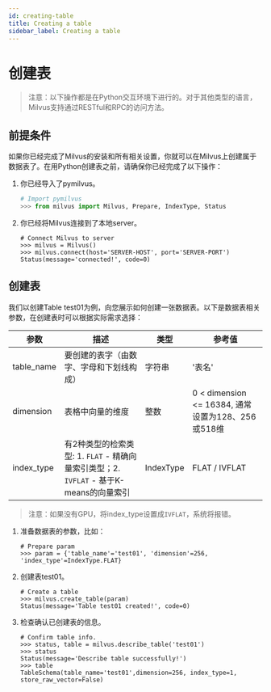 ```yaml
---
id: creating-table
title: Creating a table
sidebar_label: Creating a table
---
```


# 创建表

> 注意：以下操作都是在Python交互环境下进行的。对于其他类型的语言，Milvus支持通过RESTful和RPC的访问方法。

## 前提条件
如果你已经完成了Milvus的安装和所有相关设置，你就可以在Milvus上创建属于数据表了。在用Python创建表之前，请确保你已经完成了以下操作：

1. 你已经导入了pymilvus。

   ```python
   # Import pymilvus
   >>> from milvus import Milvus, Prepare, IndexType, Status

   ```
2. 你已经将Milvus连接到了本地server。

   ```
   # Connect Milvus to server
   >>> milvus = Milvus()
   >>> milvus.connect(host='SERVER-HOST', port='SERVER-PORT')
   Status(message='connected!', code=0)

   ```
## 创建表
我们以创建Table test01为例，向您展示如何创建一张数据表。以下是数据表相关参数，在创建表时可以根据实际需求选择：

|  参数  |  描述  |  类型   |  参考值   |
| ------------| --------------| --------| ---------|
| table_name  | 要创建的表字（由数字、字母和下划线构成）| 字符串 | '表名' |
| dimension   | 表格中向量的维度 | 整数 | 0 < dimension <= 16384, 通常设置为128、256或518维 
| index_type  |有2种类型的检索类型: 1. `FLAT` - 精确向量索引类型；2. `IVFLAT` - 基于K-means的向量索引 |IndexType|FLAT / IVFLAT |

> 注意：如果没有GPU，将index_type设置成`IVFLAT`，系统将报错。

1. 准备数据表的参数，比如：
  
   ```
   # Prepare param
   >>> param = {'table_name'='test01', 'dimension'=256, 'index_type'=IndexType.FLAT}
   ```
   
2. 创建表test01。

   ```
   # Create a table
   >>> milvus.create_table(param)
   Status(message='Table test01 created!', code=0)
   ```
   
3. 检查确认已创建表的信息。
   ```
   # Confirm table info.
   >>> status, table = milvus.describe_table('test01')
   >>> status
   Status(message='Describe table successfully!')
   >>> table
   TableSchema(table_name='test01',dimension=256, index_type=1, store_raw_vector=False)
   
   ```                        
